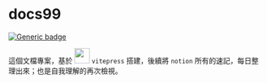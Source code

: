 # docs99

[![Generic badge](https://img.shields.io/badge/since-2021/11/08-blue.svg)](https://shields.io/)

這個文檔專案，基於 <img width="30" src="https://camo.githubusercontent.com/61e102d7c605ff91efedb9d7e47c1c4a07cef59d3e1da202fd74f4772122ca4e/68747470733a2f2f766974656a732e6465762f6c6f676f2e737667"> `vitepress` 搭建，後續將 `notion` 所有的速記，每日整理出來；也是自我理解的再次檢視。
